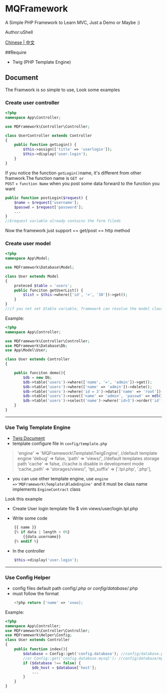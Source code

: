 # MQFramework
A Simple PHP Framework to Learn MVC, Just a Demo or Maybe :)

Author:uShell

[Chinese | 中文](https://github.com/silencd/MQFramework/blob/master/README_zh.md)

##Require
* Twig (PHP Template Engine)

## Document
The Framwork is so simple to use, Look some examples

### Create user controller
```php
<?php
namespace App\Controller;

use MQFramework\Controller\Controller;

class UserController extends Controller
{
	public function getLogin() {
    	$this->assign(['title' => 'userlogin']);
        $this->display('user.login');
    }
}
````
If you notice the function <code>getLogin()</code>name, it's different from other framwork.The function name is <code>GET or POST</code> + <code>function Name</code> when you post some data forward to the function you want
```php
public function postLogin($request) {
	$name = $request['username'];
    $passwd = $request['password'];
    ...
}
//$request variable already contains the form fileds
```
Now the framework just support == get/post == http method

### Create user model
```php
<?php
namespace App\Model;

use MQFramework\Database\Model;

class User extends Model
{
	proteced $table = 'users';
	public funciton getUserList() {
    	$list = $this->where(['id', '>', '30'])->get();
    }
}
//if you not set $table variable, framework can resolve the model class to set database table(Just so simple ORM :)
```
Example:
```php
<?php 
namespace App\Controller;

use MQFramework\Controller\Controller;
use MQFramework\Database\Db;
use App\Model\User;

class User extends Controller
{

	public funciton demo(){
        $db = new Db;
		$db->table('users')->where(['name', '=', 'admin'])->get();
        $db->table('users')->where(['name' => 'admin'])->delete();
        $db->table('users')->where('id = 3')->data(['name' => 'root'])->update();
		$db->table('users')->save(['name' => 'admin', 'passwd' => md5(123)]);
		$db->table('users')->select('name')->where('id>3')->order('id')->limit(10)->get();
    }
}
```
---
### Use Twig Template Engine
* [Twig Document](http://twig.sensiolabs.org/doc/templates.html)
* template configure file in <code>config/template.php</code>
>   'engine' => 'MQFramework\Template\TwigEngine', //default template engine
>    'debug' => false,
>    'path' => 'views/', //default templates storage path
>    'cache' => false, //cache is disable in development mode
>    'cache_path' => 'storages/views/',
>    'tpl_suffix' => ['.tpl.php', '.php'],
* you can use other template engine, use <code>engine =>'MQFramework\Template\BladeEngine'</code> and it must be class name implements <code>EngineContract</code> class

Look this example
* Create User login template file 
   $ vim views/user/login.tpl.php
   
* Write some code
```php	
    {{ name }}
    {% if data | length > 0%}
    	{{data.username}}
    {% endif %}
```
* In the controller
```php
	$this->display('user.login');
```
---
### Use Config Helper

* config files default path config/*.php or config/database/*.php
* must follow the format
```php
	<?php return ['name' => 'xxoo];
```

Example:

```php
<?php
namespace App\Controller;
use MQFramework\Controller\Controller;
use MQFramework\Helper\Config;
class User extends Controller
{
	public function index(){
    	$database = Config::get('config.database'); //config/database.php
        //or Config::get('config.database.mysql'); //config/database/mysql.php
    	if ($database !== false) {
        	$db_host = $database['host'];
            ...
        }
    }
}
```
